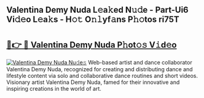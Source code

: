 ## Valentina Demy Nuda L𝚎a𝚔ed N𝚞𝚍e - Part-Ui6 Vi𝚍𝚎o L𝚎a𝚔s - H𝚘𝚝 O𝚗𝚕yf𝚊ns P𝚑𝚘tos ri75T

# <h2><a href="http://kfbaqh.oniu.top/?m=Valentina+Demy+Nuda">🔗👉 🔴 Valentina Demy Nuda P𝚑ot𝚘𝚜 V𝚒d𝚎o</a></h2>

[![Valentina Demy Nuda Nu𝚍e𝚜](https://i.imgur.com/0qMVB7G.gif)](http://kfbaqh.oniu.top/?m=Valentina+Demy+Nuda)
Web-based artist and dance collaborator Valentina Demy Nuda, recognized for creating and distributing dance and lifestyle content via solo and collaborative dance routines and short videos. Visionary artist Valentina Demy Nuda, famed for their innovative and inspiring creations in the world of art.  
